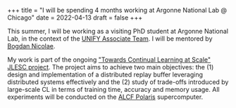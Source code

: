 +++
title = "I will be spending 4 months working at Argonne National Lab @ Chicago"
date = 2022-04-13
draft = false
+++

This summer, I will be working as a visiting PhD student at Argonne National Lab, in the context of the [UNIFY Associate Team](https://team.inria.fr/unify/). I will be mentored by [Bogdan Nicolae](http://bnicolae.net/).

My work is part of the ongoing ["Towards Continual Learning at Scale" JLESC project](https://jlesc.github.io/projects/continual_learning_project/). The project aims to achieve two main objectives: the (1) design and implementation of a distributed replay buffer leveraging distributed systems effectively and the (2) study of trade-offs introduced by large-scale CL in terms of training time, accuracy and memory usage. All experiments will be conducted on the [ALCF Polaris](https://www.alcf.anl.gov/polaris) supercomputer.